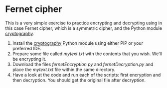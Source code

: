# Fernet cipher

This is a very simple exercise to practice encrypting and decrypting using in this case Fernet cipher, which is a symmetric cipher, and the Python module [cryptography](https://cryptography.io).

1. Install the [cryptography](https://cryptography.io/en/latest/installation/) Python module using either PIP or your preferred IDE.
2. Prepare some file called *mytext.txt* with the contents that you wish. We’ll be encrypting it.
3. Download the files *fernetEncryption.py* and *fernetDecryption.py* and place the *mytext.txt* file within the same directory.
4. Have a look at the code and run each of the scripts: first encryption and then decryption. You should get the original file after decryption.

